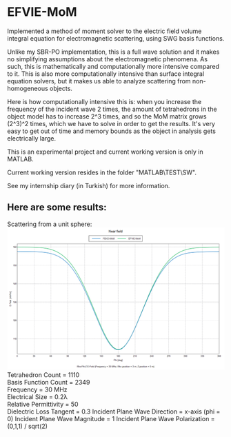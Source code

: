 # EFVIE-MoM

Implemented a method of moment solver to the electric field volume integral equation for electromagnetic scattering, using SWG basis functions.

Unlike my SBR-PO implementation, this is a full wave solution and it makes no simplifying assumptions about the electromagnetic phenomena. As such, this is mathematically and computationally more intensive compared to it. This is also more computationally intensive than surface integral equation solvers, but it makes us able to analyze scattering from non-homogeneous objects.

Here is how computationally intensive this is: when you increase the frequency of the incident wave 2 times, the amount of tetrahedrons in the object model has to increase 2^3 times, and so the MoM matrix grows (2^3)^2 times, which we have to solve in order to get the results. It's very easy to get out of time and memory bounds as the object in analysis gets electrically large.

This is an experimental project and current working version is only in MATLAB.

Current working version resides in the folder "MATLAB\TEST\SW".

See my internship diary (in Turkish) for more information.

## Here are some results:

Scattering from a unit sphere:  
<img src="img/result.png">  
Tetrahedron Count = 1110  
Basis Function Count = 2349  
Frequency = 30 MHz  
Electrical Size = 0.2λ  
Relative Permittivity = 50  
Dielectric Loss Tangent = 0.3
Incident Plane Wave Direction = x-axis (phi = 0)
Incident Plane Wave Magnitude = 1
Incident Plane Wave Polarization = (0,1,1) / sqrt(2)

